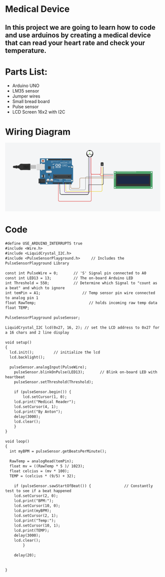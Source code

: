 # Medical Device

## In this project we are going to learn how to code and use arduinos by creating a medical device that can read your heart rate and check your temperature.

# Parts List:
* Arduino UNO
* LM35 sensor
* Jumper wires
* Small bread board
* Pulse sensor
* LCD Screen 16x2 with I2C

# Wiring Diagram
  ![HEART-RATE-DIAGRAM](HEART-RATE-DIAGRAM.png)

# Code
```
#define USE_ARDUINO_INTERRUPTS true
#include <Wire.h>
#include <LiquidCrystal_I2C.h>
#include <PulseSensorPlayground.h>     // Includes the PulseSensorPlayground Library

const int PulseWire = 0;       // 'S' Signal pin connected to A0
const int LED13 = 13;          // The on-board Arduino LED
int Threshold = 550;           // Determine which Signal to "count as a beat" and which to ignore
int temPin = A1;                   // Temp sensor pin wire connected to analog pin 1
float RawTemp;                        // holds incoming raw temp data
float TEMP;  

PulseSensorPlayground pulseSensor;

LiquidCrystal_I2C lcd(0x27, 16, 2); // set the LCD address to 0x27 for a 16 chars and 2 line display

void setup()
{
  lcd.init();         // initialize the lcd
  lcd.backlight();  
  
  pulseSensor.analogInput(PulseWire);   
	pulseSensor.blinkOnPulse(LED13);       // Blink on-board LED with heartbeat
	pulseSensor.setThreshold(Threshold);   

	if (pulseSensor.begin()) {
		lcd.setCursor(1, 0);
    lcd.print("Medical Reader");
    lcd.setCursor(4, 1);
    lcd.print("By Anton");
    delay(3000);
    lcd.clear();
	}
}

void loop()
{
  int myBPM = pulseSensor.getBeatsPerMinute(); 
  
  RawTemp = analogRead(temPin);
  float mv = ((RawTemp * 5 )/ 1023);
  float celcius = (mv * 100);
  TEMP = (celcius * (9/5) + 32);

	if (pulseSensor.sawStartOfBeat()) {               // Constantly test to see if a beat happened
    lcd.setCursor(2, 0);
    lcd.print("BPM:");
    lcd.setCursor(10, 0);
    lcd.print(myBPM);
    lcd.setCursor(2, 1);
    lcd.print("Temp:");
    lcd.setCursor(10, 1);
    lcd.print(TEMP);
    delay(3000);
    lcd.clear();
		}

	delay(20);

  
}

```
